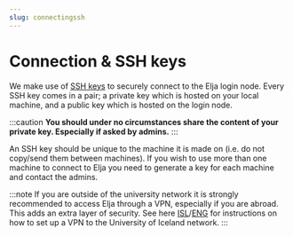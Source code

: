 ```yaml
---
slug: connectingssh
---
```


# Connection & SSH keys

We make use of [SSH keys](https://www.ssh.com/academy/ssh/ssh-key-basics) 
to securely connect to the Elja login node. 
Every SSH key comes in a pair; a private key which is hosted on your local machine, 
and a public key which is hosted on the login node. 

:::caution
**You should under no circumstances share the content of your private key. Especially if asked by admins.**
:::

An SSH key should be unique to the machine it is made on (i.e. do not copy/send them between machines).
If you wish to use more than one machine to connect to Elja you need to generate a key for each machine and contact the admins.

:::note
If you are outside of the university network it is strongly recommended to access Elja through a VPN, especially if you are abroad. 
This adds an extra layer of security. 
See here [ISL](https://uts.hi.is/node/212/)/[ENG](https://uts.hi.is/node/341) for instructions on how to set up a VPN to the University of Iceland network. 
:::
